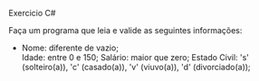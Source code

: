 Exercicio C#

Faça um programa que leia e valide as seguintes informações:
<ul>
  <li> Nome: diferente de vazio; </li>
 Idade: entre 0 e 150;
 Salário: maior que zero;
 Estado Civil: 's' (solteiro(a)), 'c' (casado(a)), 'v' (viuvo(a)), 'd' (divorciado(a));
</ul>
